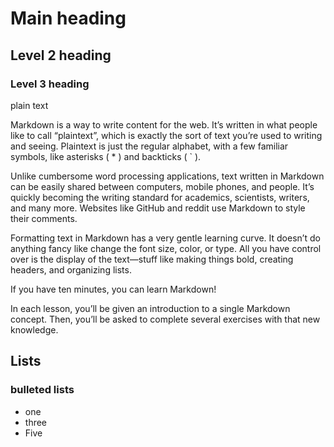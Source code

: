 #  Main heading
##  Level 2 heading
###  Level 3 heading

plain text 

Markdown is a way to write content for the web. It’s written in what people like to call “plaintext”, which is exactly the sort of text you’re used to writing and seeing. Plaintext is just the regular alphabet, with a few familiar symbols, like asterisks ( * ) and backticks ( ` ).

Unlike cumbersome word processing applications, text written in Markdown can be easily shared between computers, mobile phones, and people. It’s quickly becoming the writing standard for academics, scientists, writers, and many more. Websites like GitHub and reddit use Markdown to style their comments.

Formatting text in Markdown has a very gentle learning curve. It doesn’t do anything fancy like change the font size, color, or type. All you have control over is the display of the text—stuff like making things bold, creating headers, and organizing lists.

If you have ten minutes, you can learn Markdown!

In each lesson, you’ll be given an introduction to a single Markdown concept. Then, you’ll be asked to complete several exercises with that new knowledge.

##  Lists 

### bulleted lists 

- one
- three
- Five
